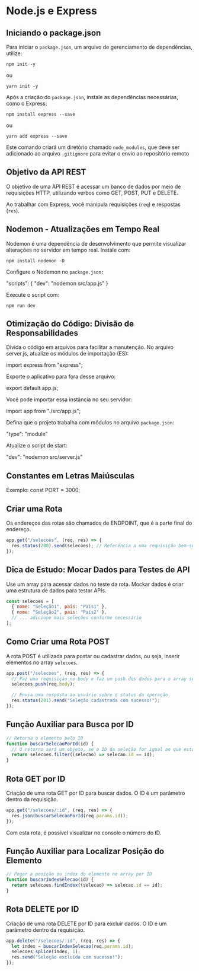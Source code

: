 # Node.js e Express

## Iniciando o package.json

Para iniciar o `package.json`, um arquivo de gerenciamento de dependências, utilize:

```
npm init -y
```

ou

```
yarn init -y
```

Após a criação do `package.json`, instale as dependências necessárias, como o Express:

```
npm install express --save
```

ou

```
yarn add express --save
```

Este comando criará um diretório chamado `node_modules`, que deve ser adicionado ao arquivo `.gitignore` para evitar o envio ao repositório remoto

## Objetivo da API REST

O objetivo de uma API REST é acessar um banco de dados por meio de requisições HTTP, utilizando verbos como GET, POST, PUT e DELETE.

Ao trabalhar com Express, você manipula requisições (`req`) e respostas (`res`).

## Nodemon - Atualizações em Tempo Real

Nodemon é uma dependência de desenvolvimento que permite visualizar alterações no servidor em tempo real. Instale com:

```
npm install nodemon -D
```

Configure o Nodemon no `package.json:`

"scripts": {
"dev": "nodemon src/app.js"
}

Execute o script com:

```
npm run dev
```

## Otimização do Código: Divisão de Responsabilidades

Divida o código em arquivos para facilitar a manutenção. No arquivo server.js, atualize os módulos de importação (ES):

import express from "express";

Exporte o aplicativo para fora desse arquivo:

export default app.js;

Você pode importar essa instância no seu servidor:

import app from "./src/app.js";

Defina que o projeto trabalha com módulos no arquivo `package.json`:

"type": "module"

Atualize o script de start:

"dev": "nodemon src/server.js"

## Constantes em Letras Maiúsculas

Exemplo: const PORT = 3000;

## Criar uma Rota

Os endereços das rotas são chamados de ENDPOINT, que é a parte final do endereço.

```javascript
app.get("/selecoes", (req, res) => {
  res.status(200).send(selecoes); // Referência a uma requisição bem-sucedida
});
```

## Dica de Estudo: Mocar Dados para Testes de API

Use um array para acessar dados no teste da rota. Mockar dados é criar uma estrutura de dados para testar APIs.

```javascript
const selecoes = [
  { nome: "Seleção1", pais: "País1" },
  { nome: "Seleção2", pais: "País2" },
  // ... adicione mais seleções conforme necessário
];
```

## Como Criar uma Rota POST

A rota POST é utilizada para postar ou cadastrar dados, ou seja, inserir elementos no array `selecoes`.

```javascript
app.post("/selecoes", (req, res) => {
  // Faz uma requisição no body e faz um push dos dados para o array selecoes.
  selecoes.push(req.body);

  // Envia uma resposta ao usuário sobre o status da operação.
  res.status(201).send("Seleção cadastrada com sucesso!");
});
```

## Função Auxiliar para Busca por ID

```javascript
// Retorna o elemento pelo ID
function buscarSelecaoPorId(id) {
  // O retorno será um objeto, se o ID da seleção for igual ao que estamos buscando
  return selecoes.filter((selecao) => selecao.id == id);
}
```

## Rota GET por ID

Criação de uma rota GET por ID para buscar dados. O ID é um parâmetro dentro da requisição.

```javascript
app.get("/selecoes/:id", (req, res) => {
  res.json(buscarSelecaoPorId(req.params.id));
});
```

Com esta rota, é possível visualizar no console o número do ID.

## Função Auxiliar para Localizar Posição do Elemento

```javascript
// Pegar a posição ou index do elemento no array por ID
function buscarIndexSelecao(id) {
  return selecoes.findIndex((selecao) => selecao.id == id);
}
```

## Rota DELETE por ID

Criação de uma rota DELETE por ID para excluir dados. O ID é um parâmetro dentro da requisição.

```javascript
app.delete("/selecoes/:id", (req, res) => {
  let index = buscarIndexSelecao(req.params.id);
  selecoes.splice(index, 1);
  res.send("Seleção excluída com sucesso!");
});
```
